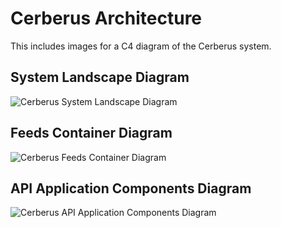# Cerberus Architecture
This includes images for a C4 diagram of the Cerberus system.

## System Landscape Diagram
![Cerberus System Landscape Diagram](/images/Cerberus-SystemLandscape.png)

## Feeds Container Diagram
![Cerberus Feeds Container Diagram](/images/Cerberus-FeedsContainers.png)

## API Application Components Diagram
![Cerberus API Application Components Diagram](/images/Cerberus-APIApplicationComponents.png)